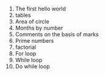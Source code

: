 1) The first hello world
2) tables  
3) Area of circle
4) Months by number
5) Comments on the basis of marks
6) Prime numbers
7) factorial
8) For loop
9) While loop
10) Do while loop
   
